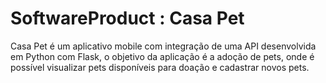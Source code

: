 # SoftwareProduct : Casa Pet
Casa Pet é um aplicativo mobile com integração de uma API desenvolvida em Python com Flask, o objetivo da aplicação é a adoção de pets, onde é possível visualizar pets disponíveis para doação e cadastrar novos pets.
